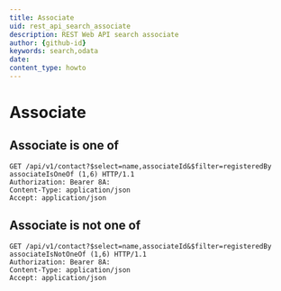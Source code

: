 ```yaml
---
title: Associate
uid: rest_api_search_associate
description: REST Web API search associate
author: {github-id}
keywords: search,odata
date:
content_type: howto
---
```


# Associate

## Associate is one of

```http
GET /api/v1/contact?$select=name,associateId&$filter=registeredBy associateIsOneOf (1,6) HTTP/1.1
Authorization: Bearer 8A:
Content-Type: application/json
Accept: application/json
```

## Associate is not one of

```http
GET /api/v1/contact?$select=name,associateId&$filter=registeredBy associateIsNotOneOf (1,6) HTTP/1.1
Authorization: Bearer 8A:
Content-Type: application/json
Accept: application/json
```
